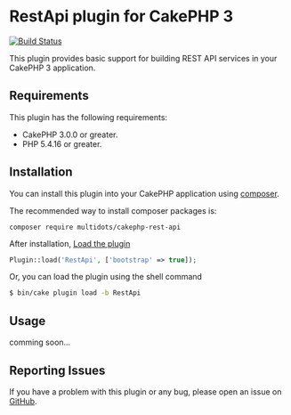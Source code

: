 # RestApi plugin for CakePHP 3

[![Build Status](https://travis-ci.org/multidots/cakephp-rest-api.svg?branch=master)](https://travis-ci.org/multidots/cakephp-rest-api)

This plugin provides basic support for building REST API services in your CakePHP 3 application.

## Requirements

This plugin has the following requirements:

* CakePHP 3.0.0 or greater.
* PHP 5.4.16 or greater.

## Installation

You can install this plugin into your CakePHP application using [composer](http://getcomposer.org).

The recommended way to install composer packages is:

```
composer require multidots/cakephp-rest-api
```

After installation, [Load the plugin](http://book.cakephp.org/3.0/en/plugins.html#loading-a-plugin)

```php
Plugin::load('RestApi', ['bootstrap' => true]);
```
Or, you can load the plugin using the shell command
```sh
$ bin/cake plugin load -b RestApi
```
## Usage

comming soon...

## Reporting Issues
If you have a problem with this plugin or any bug, please open an issue on [GitHub](https://github.com/multidots/cakephp-rest-api/issues).
